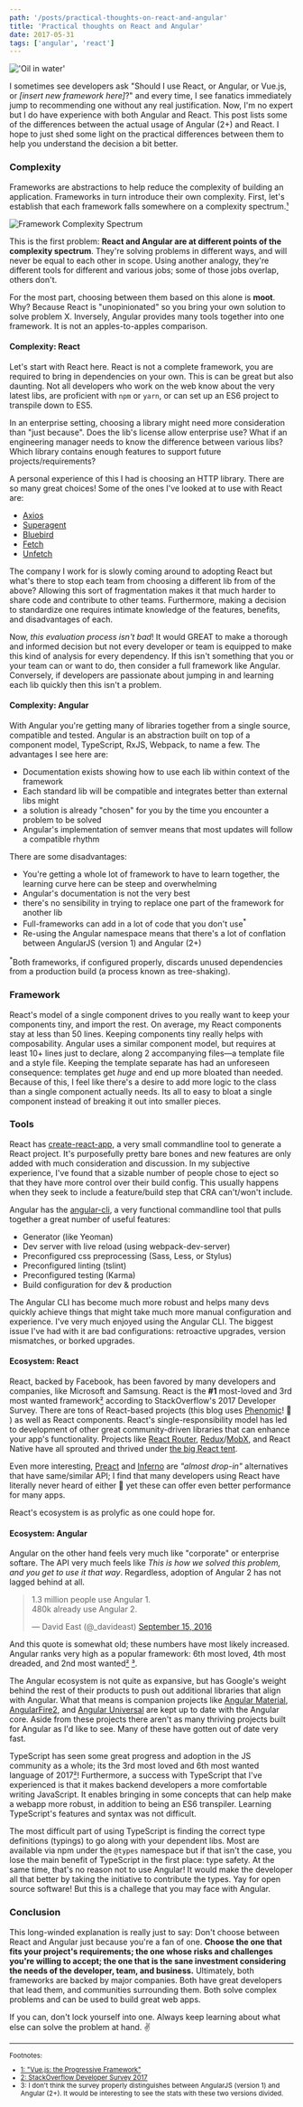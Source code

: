 ```yaml
---
path: '/posts/practical-thoughts-on-react-and-angular'
title: 'Practical thoughts on React and Angular'
date: 2017-05-31
tags: ['angular', 'react']
---
```

!['Oil in water'](./oil-in-water.jpg)

I sometimes see developers ask "Should I use React, or Angular, or Vue.js, or _\[insert new framework here\]_?" and every time, I see fanatics immediately jump to recommending one without any real justification. Now, I'm no expert but I do have experience with both Angular and React. This post lists some of the differences between the actual usage of Angular (2+) and React. I hope to just shed some light on the practical differences between them to help you understand the decision a bit better.

### Complexity

Frameworks are abstractions to help reduce the complexity of building an application. Frameworks in turn introduce their own complexity. First, let's establish that each framework falls somewhere on a complexity spectrum.[&sup1;](#vuejsTalk)

![Framework Complexity Spectrum](/assets/framework-spectrum.jpg)

This is the first problem: **React and Angular are at different points of the complexity spectrum**. They're solving problems in different ways, and will never be equal to each other in scope. Using another analogy, they're different tools for different and various jobs; some of those jobs overlap, others don't.

For the most part, choosing between them based on this alone is **moot**. Why? Because React is "unopinionated" so you bring your own solution to solve problem X. Inversely, Angular provides many tools together into one framework. It is not an apples-to-apples comparison.

#### Complexity: React

Let's start with React here. React is not a complete framework, you are required to bring in dependencies on your own. This is can be great but also daunting. Not all developers who work on the web know about the very latest libs, are proficient with `npm` or `yarn`, or can set up an ES6 project to transpile down to ES5.

In an enterprise setting, choosing a library might need more consideration than "just because". Does the lib's license allow enterprise use? What if an engineering manager needs to know the difference between various libs? Which library contains enough features to support future projects/requirements?

A personal experience of this I had is choosing an HTTP library. There are so many great choices! Some of the ones I've looked at to use with React are:

- [Axios](https://github.com/mzabriskie/axios)
- [Superagent](https://github.com/visionmedia/superagent)
- [Bluebird](https://github.com/petkaantonov/bluebird)
- [Fetch](https://github.com/github/fetch)
- [Unfetch](https://github.com/developit/unfetch)

The company I work for is slowly coming around to adopting React but what's there to stop each team from choosing a different lib from of the above? Allowing this sort of fragmentation makes it that much harder to share code and contribute to other teams. Furthermore, making a decision to standardize one requires intimate knowledge of the features, benefits, and disadvantages of each.

Now, *this evaluation process isn't bad*! It would GREAT to make a thorough and informed decision but not every developer or team is equipped to make this kind of analysis for every dependency. If this isn't something that you or your team can or want to do, then consider a full framework like Angular. Conversely, if developers are passionate about jumping in and learning each lib quickly then this isn't a problem.

#### Complexity: Angular

With Angular you're getting many of libraries together from a single source, compatible and tested. Angular is an abstraction built on top of a component model, TypeScript, RxJS, Webpack, to name a few. The advantages I see here are:

<ul>
    <li>Documentation exists showing how to use each lib within context of the framework</li>
    <li>Each standard lib will be compatible and integrates better than external libs might</li>
    <li>a solution is already "chosen" for you by the time you encounter a problem to be solved</li>
    <li>Angular's implementation of semver means that most updates will follow a compatible rhythm</li>
</ul>

There are some disadvantages:

<ul>
    <li>You're getting a whole lot of framework to have to learn together, the learning curve here can be steep and overwhelming</li>
    <li>Angular's documentation is not the very best</li>
    <li>there's no sensibility in trying to replace one part of the framework for another lib</li>
    <li>Full-frameworks can add in a lot of code that you don't use<sup>*</sup></li>
    <li>Re-using the Angular namespace means that there's a lot of conflation between AngularJS (version 1) and Angular (2+)</li>
</ul>

<sup>*</sup>Both frameworks, if configured properly, discards unused dependencies from a production build (a process known as tree-shaking).

### Framework

React's model of a single component drives to you really want to keep your components tiny, and import the rest. On average, my React components stay at less than 50 lines. Keeping components tiny really helps with composability.
Angular uses a similar component model, but requires at least 10+ lines just to declare, along 2 accompanying files&mdash;a template file and a style file. Keeping the template separate has had an unforeseen consequence: templates get *huge* and end up more bloated than needed. Because of this, I feel like there's a desire to add more logic to the class than a single component actually needs. Its all to easy to bloat a single component instead of breaking it out into smaller pieces.

### Tools

React has [create-react-app](https://github.com/facebookincubator/create-react-app), a very small commandline tool to generate a React project. It's purposefully pretty bare bones and new features are only added with much consideration and discussion. In my subjective experience, I've found that a sizable number of people chose to eject so that they have more control over their build config. This usually happens when they seek to include a feature/build step that CRA can't/won't include.

Angular has the [angular-cli](https://github.com/angular/angular-cli), a very functional commandline tool that pulls together a great number of useful features:

- Generator (like Yeoman)
- Dev server with live reload (using webpack-dev-server)
- Preconfigured css preprocessing (Sass, Less, or Stylus)
- Preconfigured linting (tslint)
- Preconfigured testing (Karma)
- Build configuration for dev & production

The Angular CLI has become much more robust and helps many devs quickly achieve things that might take much more manual configuration and experience. I've very much enjoyed using the Angular CLI. The biggest issue I've had with it are bad configurations: retroactive upgrades, version mismatches, or borked upgrades.

#### Ecosystem: React

React, backed by Facebook, has been favored by many developers and companies, like Microsoft and Samsung. React is the **#1** most-loved and 3rd most wanted framework[&sup2;](#StackOverflowDeveloperSurvey2017) according to StackOverflow's 2017 Developer Survey. There are tons of React-based projects (this blog uses [Phenomic](https://phenomic.io/)! 🤘 ) as well as React components. React's single-responsibility model has led to development of other great community-driven libraries that can enhance your app's functionality. Projects like [React Router](https://github.com/ReactTraining/react-router), [Redux](http://redux.js.org/)/[MobX](https://github.com/mobxjs/mobx), and React Native have all sprouted and thrived under [the big React tent](https://twitter.com/ryanflorence/status/869732167814848512).

Even more interesting, [Preact](https://preactjs.com/) and [Inferno](https://infernojs.org/) are _"almost drop-in"_ alternatives that have same/similar API; I find that many developers using React have literally never heard of either 🤔 yet these can offer even better performance for many apps.

React's ecosystem is as prolyfic as one could hope for.

#### Ecosystem: Angular

Angular on the other hand feels very much like "corporate" or enterprise softare. The API very much feels like _This is how we solved this problem, and you get to use it that way_. Regardless, adoption of Angular 2 has not lagged behind at all.

<blockquote class="twitter-tweet" data-lang="en"><p lang="en" dir="ltr">1.3 million people use Angular 1.<br>480k already use Angular 2.</p>&mdash; David East (@_davideast) <a href="https://twitter.com/_davideast/status/776244105261133824">September 15, 2016</a></blockquote>
<script defer src="//platform.twitter.com/widgets.js" charset="utf-8"></script>

And this quote is somewhat old; these numbers have most likely increased. Angular ranks very high as a popular framework: 6th most loved, 4th most dreaded, and 2nd most wanted[&sup2;](#StackOverflowDeveloperSurvey2017) [&sup3;](#footnote2)</sup>.

The Angular ecosystem is not quite as expansive, but has Google's weight behind the rest of their products to push out additional libraries that align with Angular. What that means is companion projects like [Angular Material](https://github.com/angular/material2), [AngularFire2](https://github.com/angular/angularfire2), and [Angular Universal](https://github.com/angular/universal) are kept up to date with the Angular core. Aside from these projects there aren't as many thriving projects built for Angular as I'd like to see. Many of these have gotten out of date very fast.

TypeScript has seen some great progress and adoption in the JS community as a whole; its the 3rd most loved and 6th most wanted language of 2017[&sup2;](#StackOverflowDeveloperSurvey2017)! Furthermore, a success with TypeScript that I've experienced is that it makes backend developers a more comfortable writing JavaScript. It enables bringing in some concepts that can help make a webapp more robust, in addition to being an ES6 transpiler. Learning TypeScript's features and syntax was not difficult.

The most difficult part of using TypeScript is finding the correct type definitions (typings) to go along with your dependent libs. Most are available via npm under the `@types` namespace but if that isn't the case, you lose the main benefit of TypeScript in the first place: type safety. At the same time, that's no reason not to use Angular! It would make the developer all that better by taking the initiative to contribute the types. Yay for open source software! But this is a challege that you may face with Angular.

### Conclusion

This long-winded explanation is really just to say: Don't choose between React and Angular just because you're a fan of one. **Choose the one that fits your project's requirements; the one whose risks and challenges you're willing to accept; the one that is the sane investment considering the needs of the developer, team, and business.** Ultimately, both frameworks are backed by major companies. Both have great developers that lead them, and communities surrounding them. Both solve complex problems and can be used to build great web apps.

If you can, don't lock yourself into one. Always keep learning about what else can solve the problem at hand. ✌️

---

<small>
Footnotes:

- <a name="vuejsTalk" href="https://www.youtube.com/watch?v=pBBSp_iIiVM" target="_blank">1: "Vue.js: the Progressive Framework"</a>
- <a name="StackOverflowDeveloperSurvey2017" href="https://insights.stackoverflow.com/survey/2017" target="_blank">2: StackOverflow Developer Survey 2017</a>
- <a name="footnote2">3: </a> I don't think the survey properly distinguishes between AngularJS (version 1) and Angular (2+). It would be interesting to see the stats with these two versions divided.

</small>
